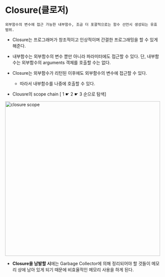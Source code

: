 # Closure(클로저)

```
외부함수의 변수에 접근 가능한 내부함수, 조금 더 포괄적으로는 함수 선언시 생성되는 유효 범위.
```

* Closure는 프로그래머가 창조적이고 인상적이며 간결한 프로그래밍을 할 수 있게 해준다. 

* 내부함수는 외부함수의 변수 뿐만 아니라 파라미터에도 접근할 수 있다. 단, 내부함수는 외부함수의 arguments 객체를 호출할 수는 없다.
* Closure는 외부함수가 리턴된 이후에도 외부함수의 변수에 접근할 수 있다.
  * 따라서 내부함수를 나중에 호출할 수 있다.

* Clousre의 scope chain [ 1 ☛ 2 ☛ 3 순으로 탐색]

<img width="500" alt="closure scope" src="https://user-images.githubusercontent.com/39458555/44327508-ce20ae80-a499-11e8-8ab0-88a7d0203637.png">



* **Closure을 남발할 시**에는 Garbage Collector에 의해 정리되어야 할 것들이 메모리 상에 남아 있게 되기 때문에 비효율적인 메모리 사용을 하게 된다. 



